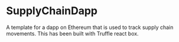 # SupplyChainDapp
A template for a dapp on Ethereum that is used to track supply chain movements.
This has been built with Truffle react box.
